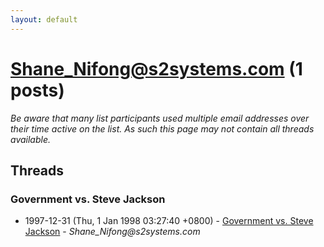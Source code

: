 ```yaml
---
layout: default
---
```


# Shane_Nifong@s2systems.com (1 posts)

_Be aware that many list participants used multiple email addresses over their time active on the list. As such this page may not contain all threads available._

## Threads

### Government vs. Steve Jackson
+ 1997-12-31 (Thu, 1 Jan 1998 03:27:40 +0800) - [Government vs. Steve Jackson](/archive/1997/12/f8d6111c06455772dc44ae1dd61d8fdf4d40d82cd484897cfb90a04d42b24163) - _Shane_Nifong@s2systems.com_

